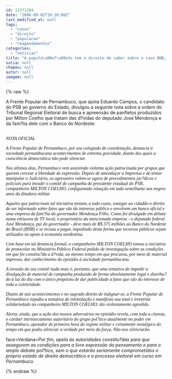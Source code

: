 ```yaml
---
id: 12371284
date: "2006-09-02T19:20:00Z"
last_modified_at: null
tags:
  - "casos"
  - "direito"
  - "populacao"
  - "reagendamentos"
categories:
  - "noticias"
title: "A popula\u00e7\u00e3o tem o direito de saber sobre o caso BNB, reage o PSB"
sutia: null
chapeu: null
autor: null
imagem: null
---
```

{% raw %}
<p><P>A Frente Popular de Pernambuco, que apóia Eduardo Campos, o candidato do PSB ao governo do Estado, divulgou a seguinte nota sobre a ordem do Tribunal Regional Eleitoral de busca e apreensão de panfletos produzidos por Milton Coelho que tratam das d?vidas do deputado José Mendonça e da fam?lia dele com o Banco do Nordeste:</P></p>
<p><P><BR><FONT face=Verdana><EM>NOTA OFICIAL </EM></FONT></P></p>
<p><P><FONT face=Verdana><EM>A Frente Popular de Pernambuco, por seu colegiado de coordenação, denuncia à sociedade pernambucana acontecimentos de extrema gravidade, diante dos quais a consciência democrática não pode silenciar. </EM></FONT></P></p>
<p><P><FONT face=Verdana><EM>Nos últimos dias, Pernambuco vem assistindo violenta ação patrocinada por grupos que querem cercear a liberdade de expressão. Depois de amordaçar a Imprensa e de tentar manipular o Judiciário, os agressores valem-se agora de procedimentos jur?dicos e policiais para invadir o comitê de campanha do presidente estadual do PSB, companheiro MILTON COELHO, configurando situação em tudo semelhante aos negros anos da ditadura militar. </EM></FONT></P></p>
<p><P><FONT face=Verdana><EM>Aqueles que patrocinam tal iniciativa tentam, a todo custo, sonegar ao cidadão o direito de ser informado sobre fatos que são do interesse público e envolvem um banco oficial e uma empresa da fam?lia do governador Mendonça Filho. Como foi divulgado em debate numa emissora de TV local, o proprietário da mencionada empresa - o deputado federal José Mendonça, pai do governador - deve mais de R$ 375 milhões ao Banco do Nordeste do Brasil (BNB) e se recusa a pagar, impedindo desta forma que recursos públicos sejam utilizados no apoio à economia nordestina. </EM></FONT></P></p>
<p><P><FONT face=Verdana><EM>Com base em tal denúncia formal, o companheiro MILTON COELHO tomou a iniciativa de protocolar no Ministério Público Federal pedido de investigação sobre as condições em que foi constitu?da a d?vida, ao mesmo tempo em que procurou, por meio de material impresso, dar conhecimento do episódio à sociedade pernambucana. </EM></FONT></P></p>
<p><P><FONT face=Verdana><EM>A invasão do seu comitê nada mais é, portanto, que uma tentativa de impedir a divulgação de material de campanha produzido de forma absolutamente legal e distribu?do à luz do dia com o único propósito de dar publicidade a fatos que são do interesse de toda a coletividade. </EM></FONT></P></p>
<p><P><FONT face=Verdana><EM>Diante de tais acontecimentos e no sagrado direito de indignar-se, a Frente Popular de Pernambuco repudia a tentativa de intimidação e manifesta sua total e irrestrita solidariedade ao companheiro MILTON COELHO, tão violentamente agredido. </EM></FONT></P></p>
<p><P><FONT face=Verdana><EM>Alerta, ainda, que a ação dos nossos adversários no episódio revela, com toda a clareza, o caráter intrinsecamente autoritário do grupo pol?tico atualmente no poder em Pernambuco, apoiador de primeira hora do regime militar e certamente nostálgico do tempo em que podia silenciar a verdade por meio da força. Não nos silenciarão. </EM></FONT></P></p>
<p><P><FONT</p>
<p> face=Verdana><EM>Por fim, apela às autoridades constitu?das para que assegurem as condições para a livre expressão do pensamento e para o amplo debate pol?tico, sem o que estarão seriamente comprometidos o próprio estado de direito democrático e o processo eleitoral em curso em Pernambuco.</EM></FONT></P> </p>
{% endraw %}